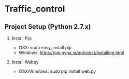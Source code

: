 Traffic_control
===============

## Project Setup (Python 2.7.x)

1. Install Pip:
    * OSX: sudo easy_install pip
    * Windows: https://pip.pypa.io/en/latest/installing.html

2. Install Webpy
    * OSX/Windows: sudo pip install web.py
